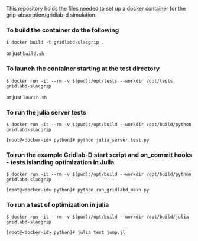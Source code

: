 This repository holds the files needed to set up a docker container for the grip-absorption/gridlab-d simulation.

### To build the container do the following
```
$ docker build -t gridlabd-slacgrip .
```
or just `build.sh`

### To launch the container starting at the test directory
```
$ docker run -it --rm -v $(pwd):/opt/tests --workdir /opt/tests gridlabd-slacgrip
```
or just `launch.sh`

### To run the julia server tests

```
$ docker run -it --rm -v $(pwd):/opt/build --workdir /opt/build/python gridlabd-slacgrip

[root@<docker-id> python]# python julia_server.test.py
```

### To run the example Gridlab-D start script and on_commit hooks - tests islanding optimization in Julia

```
$ docker run -it --rm -v $(pwd):/opt/build --workdir /opt/build/python gridlabd-slacgrip

[root@<docker-id> python]# python run_gridlabd_main.py
```
### To run a test of optimization in julia
```
$ docker run -it --rm -v $(pwd):/opt/build --workdir /opt/build/julia gridlabd-slacgrip

[root@<docker-id> python]# julia test_jump.jl
```
